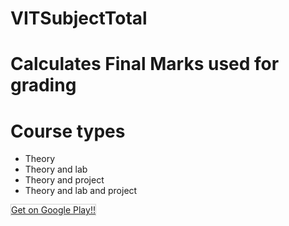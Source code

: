 # VITSubjectTotal
<h1>Calculates Final Marks used for grading</h1>
<h1>Course types</h1>
<ul>
<li>Theory</li>
<li>Theory and lab</li>
<li>Theory and project</li>
<li>Theory and lab and project</li>
</ul>
<a href="https://play.google.com/store/apps/details?id=com.bharath.vitsubjecttotal" style="border:solid #d3d3d3 1px;">Get on Google Play!!</a>
